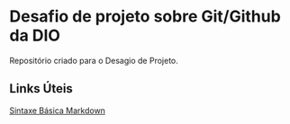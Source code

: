 # Desafio de projeto sobre Git/Github da DIO
Repositório criado para o Desagio de Projeto. 

## Links Úteis
[Sintaxe Básica Markdown](https://www.markdownguide.org/getting-started/)
